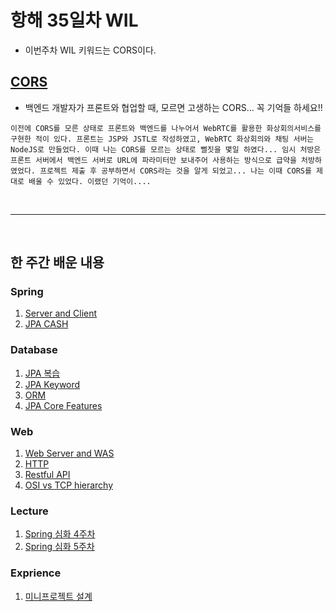 # 항해 35일차 WIL


- 이번주차 WIL 키워드는 CORS이다. 

## [CORS]()
 - 백엔드 개발자가 프론트와 협업할 때, 모르면 고생하는 CORS... 꼭 기억들 하세요!!
 ```
이전에 CORS를 모른 상태로 프론트와 백엔드를 나누어서 WebRTC를 활용한 화상회의서비스를 구현한 적이 있다. 프론트는 JSP와 JSTL로 작성하였고, WebRTC 화상회의와 채팅 서버는 NodeJS로 만들었다. 이때 나는 CORS를 모르는 상태로 뻘짓을 몇일 하였다... 임시 처방은 프론트 서버에서 백엔드 서버로 URL에 파라미터만 보내주어 사용하는 방식으로 급약을 처방하였었다. 프로젝트 제출 후 공부하면서 CORS라는 것을 알게 되었고... 나는 이때 CORS를 제대로 배울 수 있었다. 이랬던 기억이....
 ```

<br />
<hr />
<br />

## 한 주간 배운 내용

### Spring
  1. [Server and Client](https://github.com/bang-star/TIL/blob/main/web/ServerAndClient.md)
  2. [JPA CASH](https://github.com/bang-star/TIL/blob/main/Database/Spring%20Data%20JPA.md)

### Database
  1. [JPA 복습](https://github.com/bang-star/TIL/blob/main/Database/JPA_Review.md)
  2. [JPA Keyword](https://github.com/bang-star/TIL/blob/main/Database/JPA.md)
  3. [ORM](https://github.com/bang-star/TIL/blob/main/Database/ORM.md)
  4. [JPA Core Features](https://to-be-a-artist.tistory.com/119)

### Web
  1. [Web Server and WAS](https://github.com/bang-star/TIL/blob/main/web/Was%20and%20WebServer.md)
  2. [HTTP](https://github.com/bang-star/TIL/blob/main/web/HTTP.md)
  3. [Restful API](https://github.com/bang-star/TIL/blob/main/API/Restful_API.md)
  4. [OSI vs TCP hierarchy](https://github.com/bang-star/TIL/blob/main/Network/OSI_vs_TCP_hierarchy.md)

### Lecture
  1. [Spring 심화 4주차](https://to-be-a-artist.tistory.com/124)
  2. [Spring 심화 5주차](https://to-be-a-artist.tistory.com/125)

### Exprience
  1. [미니프로젝트 설계](https://www.notion.so/S-A-6-b50ce1c720844a2d9cc52916b3bf786d)